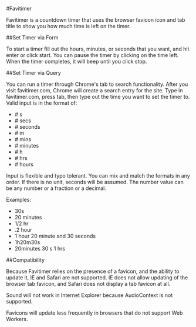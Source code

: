 #Favitimer

Favitimer is a countdown timer that uses the browser favicon icon and tab title to show you how much time is left on the timer.

##Set Timer via Form

To start a timer fill out the hours, minutes, or seconds that you want, and hit enter or click start. You can pause the timer by clicking on the time left. When the timer completes, it will beep until you click stop.

##Set Timer via Query

You can run a timer through Chrome's tab to search functionality. After you visit favitimer.com, Chrome will create a search entry for the site. Type in favitimer.com, press tab, then type out the time you want to set the timer to. Valid input is in the format of:

* \# s
* \# secs
* \# seconds
* \# m
* \# mins
* \# minutes
* \# h
* \# hrs
* \# hours

Input is flexible and typo tolerant. You can mix and match the formats in any order. If there is no unit, seconds will be assumed. The number value can be any number or a fraction or a decimal.

Examples:

* 30s
* 20 minutes
* 1/2 hr
* .2 hour
* 1 hour 20 minute and 30 seconds
* 1h20m30s
* 20minutes 30 s 1 hrs

##Compatibility

Because Favitimer relies on the presence of a favicon, and the ability to update it, IE and Safari are not supported. IE does not allow updating of the browser tab favicon, and Safari does not display a tab favicon at all.

Sound will not work in Internet Explorer because AudioContext is not supported.

Favicons will update less frequently in browsers that do not support Web Workers.
